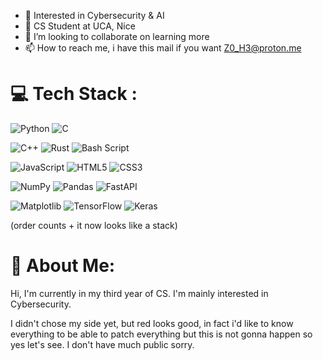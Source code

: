 
- 🧠 Interested in Cybersecurity & AI
- 🌱 CS Student at UCA, Nice
- 💞️ I’m looking to collaborate on learning more
- 📫 How to reach me, i have this mail if you want Z0_H3@proton.me


# 💻 Tech Stack : 
![Python](https://img.shields.io/badge/python-3670A0?style=flat&logo=python&logoColor=ffdd54)
![C](https://img.shields.io/badge/c-%2300599C.svg?style=flat&logo=c&logoColor=white) 

![C++](https://img.shields.io/badge/c++-%2300599C.svg?style=flat&logo=c%2B%2B&logoColor=white) ![Rust](https://img.shields.io/badge/rust-%23000000.svg?style=flat&logo=rust&logoColor=white) 
![Bash Script](https://img.shields.io/badge/bash_script-%23121011.svg?style=flat&logo=gnu-bash&logoColor=white) 

![JavaScript](https://img.shields.io/badge/javascript-%23323330.svg?style=flat&logo=javascript&logoColor=%23F7DF1E) ![HTML5](https://img.shields.io/badge/html5-%23E34F26.svg?style=flat&logo=html5&logoColor=white) ![CSS3](https://img.shields.io/badge/css3-%231572B6.svg?style=flat&logo=css3&logoColor=white) 

![NumPy](https://img.shields.io/badge/numpy-%23013243.svg?style=flat&logo=numpy&logoColor=white) ![Pandas](https://img.shields.io/badge/pandas-%23150458.svg?style=flat&logo=pandas&logoColor=white) 
![FastAPI](https://img.shields.io/badge/FastAPI-005571?style=flat&logo=fastapi) 

![Matplotlib](https://img.shields.io/badge/Matplotlib-%23ffffff.svg?style=flat&logo=Matplotlib&logoColor=black) ![TensorFlow](https://img.shields.io/badge/TensorFlow-%23FF6F00.svg?style=flat&logo=TensorFlow&logoColor=white) ![Keras](https://img.shields.io/badge/Keras-%23D00000.svg?style=flat&logo=Keras&logoColor=white) 

(order counts + it now looks like a stack)

# 💫 About Me:
Hi, I'm currently in my third year of CS. I'm mainly interested in Cybersecurity.

I didn't chose my side yet, but red looks good, in fact i'd like to know everything to be able to patch everything but this is not gonna happen so yes let's see.
I don't have much public sorry.
